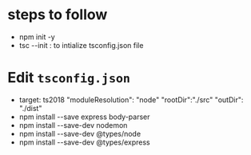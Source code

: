 
# steps to follow
- npm init -y
- tsc --init : to intialize tsconfig.json file
# Edit `tsconfig.json`
- target: ts2018
 "moduleResolution": "node"
 "rootDir":"./src"
     "outDir": "./dist"
- npm install --save express body-parser
- npm install --save-dev nodemon
- npm install --save-dev @types/node
- npm install --save-dev @types/express
